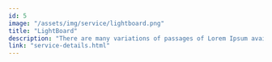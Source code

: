 ```yaml
---
id: 5
image: "/assets/img/service/lightboard.png"
title: "LightBoard"
description: "There are many variations of passages of Lorem Ipsum available, but the majority have suffered. There are many variations"
link: "service-details.html"
---
```

